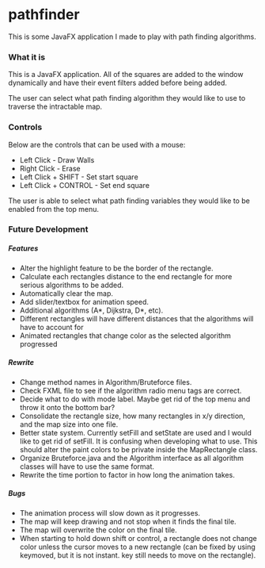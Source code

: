 # pathfinder
This is some JavaFX application I made to play with path finding algorithms.

### What it is
This is a JavaFX application. All of the squares are added to the window dynamically and have their event filters added before being added.

The user can select what path finding algorithm they would like to use to traverse the intractable map.

### Controls
Below are the controls that can be used with a mouse:
* Left Click - Draw Walls
* Right Click - Erase
* Left Click + SHIFT - Set start square
* Left Click + CONTROL - Set end square

The user is able to select what path finding variables they would like to be enabled from the top menu.

### Future Development
##### Features
* Alter the highlight feature to be the border of the rectangle.
* Calculate each rectangles distance to the end rectangle for more serious algorithms to be added.
* Automatically clear the map.
* Add slider/textbox for animation speed.
* Additional algorithms (A*, Dijkstra, D*, etc).
* Different rectangles will have different distances that the algorithms will have to account for
* Animated rectangles that change color as the selected algorithm progressed
##### Rewrite
* Change method names in Algorithm/Bruteforce files.
* Check FXML file to see if the algorithm radio menu tags are correct.
* Decide what to do with mode label. Maybe get rid of the top menu and throw it onto the bottom bar?
* Consolidate the rectangle size, how many rectangles in x/y direction, and the map size into one file.
* Better state system. Currently setFill and setState are used and I would like to get rid of setFill. It is confusing when developing what to use. This should alter the paint colors to be private inside the MapRectangle class.
* Organize Bruteforce.java and the Algorithm interface as all algorithm classes will have to use the same format.
* Rewrite the time portion to factor in how long the animation takes.
##### Bugs
* The animation process will slow down as it progresses.
* The map will keep drawing and not stop when it finds the final tile.
* The map will overwrite the color on the final tile.
* When starting to hold down shift or control, a rectangle does not change color unless the cursor moves to a new rectangle (can be fixed by using keymoved, but it is not instant. key still needs to move on the rectangle).
